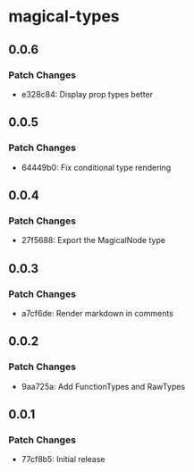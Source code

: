 # magical-types

## 0.0.6

### Patch Changes

- e328c84: Display prop types better

## 0.0.5

### Patch Changes

- 64449b0: Fix conditional type rendering

## 0.0.4

### Patch Changes

- 27f5688: Export the MagicalNode type

## 0.0.3

### Patch Changes

- a7cf6de: Render markdown in comments

## 0.0.2

### Patch Changes

- 9aa725a: Add FunctionTypes and RawTypes

## 0.0.1

### Patch Changes

- 77cf8b5: Initial release
